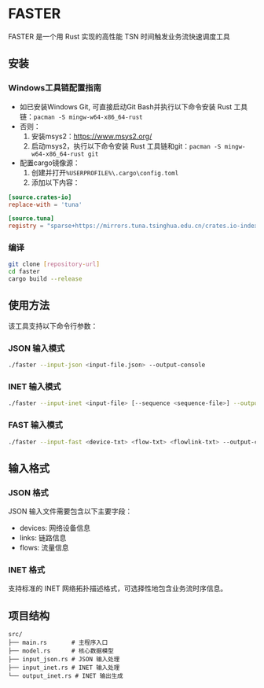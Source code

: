 # FASTER

FASTER 是一个用 Rust 实现的高性能 TSN 时间触发业务流快速调度工具

## 安装

### Windows工具链配置指南

- 如已安装Windows Git, 可直接启动Git Bash并执行以下命令安装 Rust 工具链：`pacman -S mingw-w64-x86_64-rust`
- 否则：
  1. 安装msys2：https://www.msys2.org/
  2. 启动msys2，执行以下命令安装 Rust 工具链和git：`pacman -S mingw-w64-x86_64-rust git`
- 配置cargo镜像源：
  1. 创建并打开`%USERPROFILE%\.cargo\config.toml`
  2. 添加以下内容：
```toml
[source.crates-io]
replace-with = 'tuna'

[source.tuna]
registry = "sparse+https://mirrors.tuna.tsinghua.edu.cn/crates.io-index/"
```
### 编译

```bash
git clone [repository-url]
cd faster
cargo build --release
```
## 使用方法

该工具支持以下命令行参数：

### JSON 输入模式

```bash
./faster --input-json <input-file.json> --output-console
```

### INET 输入模式

```bash
./faster --input-inet <input-file> [--sequence <sequence-file>] --output-inet <output-file>
```

### FAST 输入模式

```bash
./faster --input-fast <device-txt> <flow-txt> <flowlink-txt> --output-console
```

## 输入格式

### JSON 格式
JSON 输入文件需要包含以下主要字段：
- devices: 网络设备信息
- links: 链路信息
- flows: 流量信息

### INET 格式
支持标准的 INET 网络拓扑描述格式，可选择性地包含业务流时序信息。

## 项目结构

```
src/
├── main.rs       # 主程序入口
├── model.rs      # 核心数据模型
├── input_json.rs # JSON 输入处理
├── input_inet.rs # INET 输入处理
└── output_inet.rs # INET 输出生成
```
